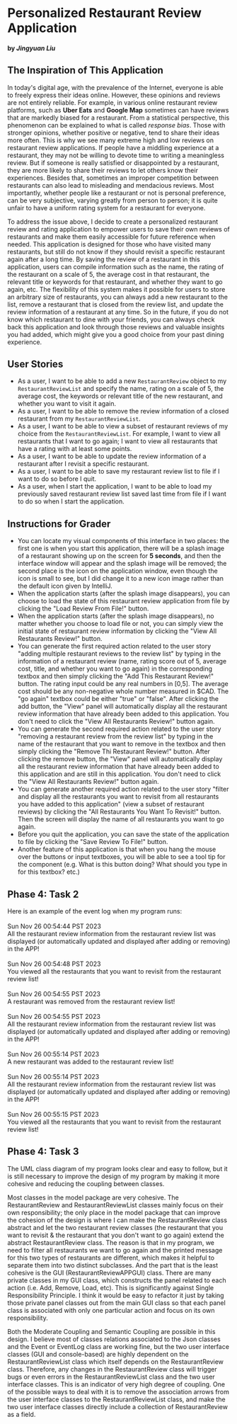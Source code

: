 # Personalized Restaurant Review Application
#### by *Jingyuan Liu*

## The Inspiration of This Application
In today's digital age, with the prevalence of the Internet,
everyone is able to freely express their ideas online. However,
these opinions and reviews are not entirely reliable.
For example, in various online restaurant review platforms, 
such as **Uber Eats** and **Google Map**
sometimes can have reviews that are  markedly biased for a restaurant.
From a statistical perspective, this phenomenon can be
explained to what is called *response bias*. Those with
stronger opinions, whether positive or negative, 
tend to share their ideas more often.
This is why we see many extreme high and low reviews on 
restaurant review applications. If people have a middling 
experience at a restaurant, they may not be willing to devote time to writing
a meaningless review. But if someone is really satisfied 
or disappointed by a restaurant, they are more likely to 
share their reviews to let others know their experiences.
Besides that, sometimes an improper competition between 
restaurants can also lead to misleading and mendacious reviews.
Most importantly, whether people like a restaurant or not
is personal preference, can be very subjective, varying greatly from person to person; 
it is quite unfair to have a uniform rating system for
a restaurant for everyone.

To address the issue above, I decide to create a personalized 
restaurant review and rating application to empower users to save their
own reviews of restaurants and make them easily accessible for future reference when needed. 
This application is designed for those who have visited many 
restaurants, but still do not know if they should revisit a specific 
restaurant again after a long time. By saving the review of a restaurant
in this application, users can compile information such as the name, the rating of 
the restaurant on a scale of 5, the average cost in that restaurant, the relevant title or 
keywords for that restaurant, and whether they want to go again, etc.
The flexibility of this system makes it possible for users to store an arbitrary size of restaurants, you can always 
add a new restaurant to the list, remove a restaurant that is closed from the 
review list, and update the review information of a restaurant at any time.
So in the future, if you do not know which restaurant to dine with your friends,
you can always check back this application and look through those reviews and valuable insights
you had added, which might give you a good choice from your past dining experience.



## User Stories
- As a user, I want to be able to add a new `RestaurantReview` object to my `RestaurantReviewList`
and specify the name, rating on a scale of 5, the average cost, the keywords or relevant title of the 
new restaurant, and whether you want to visit it again.
- As a user, I want to be able to remove the review information of a closed restaurant
from my `RestaurantReviewList`.
- As a user, I want to be able to view a subset of restaurant reviews of my choice from 
the `RestaurantReviewList`. For example, I want to view all restaurants that I want to go again;
I want to view all restaurants that have a rating with at least some points.
- As a user, I want to be able to update the review information of a restaurant after I revisit 
a specific restaurant.
- As a user, I want to be able to save my restaurant review list to file if I want to do so before I quit.
- As a user, when I start the application, I want to be able to load my 
previously saved restaurant review list saved last time from file if I want to do so when I start the application.
  

## Instructions for Grader
- You can locate my visual components of this interface in two places: the first one is when you start this 
application, there will be a splash image of a restaurant showing up on the screen for **5 seconds**, 
and then the interface window will appear and the splash image will be removed; the second place is the icon 
on the application window, even though the icon is small to see, but I did change it to a new icon image rather 
than the default icon given by IntelliJ.
- When the application starts (after the splash image disappears), you can choose to load the state of 
this restaurant review application from file by clicking the "Load Review From File!" button.
- When the application starts  (after the splash image disappears), no matter whether you choose to load
file or not, you can simply view the initial state of restaurant review information by clicking the "View All 
Restaurants Review!" button.
- You can generate the first required action related to the user story "adding multiple restaurant reviews to the
review list" by typing in the information of a restaurant review (name, rating score out of 5, average cost,
title, and whether you want to go again) in the corresponding textbox and then simply clicking the "Add This Restaurant
Review!" button. The rating input could be any real numbers in [0,5]. The average cost should be any 
non-negative whole number measured in $CAD. The "go again" textbox could be either "true" or "false". After clicking 
the add button, the "View" panel will automatically display all the restaurant review information
that have already been added to this application. You don't need to click the "View All Restaurants Review!" button
again.
- You can generate the second required action related to the user story "removing a restaurant review from the
review list" by typing in the name of the restaurant that you want to remove in the textbox and then simply clicking 
the "Remove Thi Restaurant Review!" button. After clicking the remove button, the "View" panel will automatically 
display all the restaurant review information that have already been added to this application and are still in 
this application. You don't need to click the "View All Restaurants Review!" button again.
- You can generate another required action related to the user story "filter and display all the restaurants 
you want to revisit from all restaurants you have added to this application" (view a subset of restaurant reviews) 
by clicking the "All Restaurants You Want To Revisit!" button. Then the screen will display the name of all restaurants 
you want to go again.
- Before you quit the application, you can save the state of the application to file by clicking the 
"Save Review To File!" button.
- Another feature of this application is that when you hang the mouse over the buttons or input textboxes, you will be 
able to see a tool tip for the component (e.g. What is this button doing? What should you type in for 
this textbox? etc.)

## Phase 4: Task 2
Here is an example of the event log when my program runs:\
\
Sun Nov 26 00:54:44 PST 2023\
All the restaurant review information from the restaurant review list was displayed 
(or automatically updated and displayed after adding or removing) in the APP!\
\
Sun Nov 26 00:54:48 PST 2023\
You viewed all the restaurants that you want to revisit from the restaurant review list!\
\
Sun Nov 26 00:54:55 PST 2023\
A restaurant was removed from the restaurant review list!\
\
Sun Nov 26 00:54:55 PST 2023\
All the restaurant review information from the restaurant review list was displayed 
(or automatically updated and displayed after adding or removing) in the APP!\
\
Sun Nov 26 00:55:14 PST 2023\
A new restaurant was added to the restaurant review list!\
\
Sun Nov 26 00:55:14 PST 2023\
All the restaurant review information from the restaurant review list was displayed 
(or automatically updated and displayed after adding or removing) in the APP!\
\
Sun Nov 26 00:55:15 PST 2023\
You viewed all the restaurants that you want to revisit from the restaurant review list!

## Phase 4: Task 3
The UML class diagram of my program looks clear and easy to follow, but it is still necessary
to improve the design of my program by making it more cohesive and reducing the coupling 
between classes. 

Most classes in the model package are very cohesive. The RestaurantReview and RestaurantReviewList
classes mainly focus on their own  responsibility; the only place in the model package that can 
improve the cohesion of the design is where I can make the RestaurantReview class abstract and
let the two restaurant review classes (the restaurant that you want to revisit & the restaurant 
that you don't want to go again) extend the abstract RestaurantReview class. The reason is that
in my program, we need to filter all restaurants we want to go again and the printed message for 
this two types of restaurants are different, which makes it helpful to separate them into two distinct
subclasses. And the part that is the least cohesive is the GUI (RestaurantReviewAPPGUI) class.
There are many private classes in my GUI class, which constructs the panel related to each action
(i.e. Add, Remove, Load, etc). This is significantly against Single Responsibility Principle. I 
think it would be easy to refactor it just by taking those private panel classes out from the main
GUI class so that each panel class is associated with only one particular action and focus on its 
own responsibility.

Both the Moderate Coupling and Semantic Coupling are possible in this design. I believe most of 
classes relations associated to the Json classes and the Event or EventLog class are working fine,
but the two user interface classes (GUI and console-based) are highly dependent on the 
RestaurantReviewList class which itself depends on the RestaurantReview class. Therefore, any 
changes in the RestaurantReview class will trigger bugs or even errors in the RestaurantReviewList
class and the two user interface classes. This is an indicator of very high degree of coupling. 
One of the possible ways to deal with it is to remove the association arrows from the user interface 
classes to the RestaurantReviewList class, and make the two user interface classes directly include 
a collection of RestaurantReview as a field.